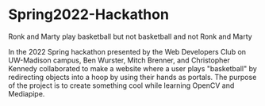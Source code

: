# Spring2022-Hackathon

Ronk and Marty play basketball but not basketball and not Ronk and Marty

In the 2022 Spring hackathon presented by the Web Developers Club on UW-Madison campus, Ben Wurster, Mitch Brenner, and Christopher Kennedy collaborated to make
a website where a user plays "basketball" by redirecting objects into a hoop by using their hands as portals. The purpose of the project is to create something cool
while learning OpenCV and Mediapipe.
